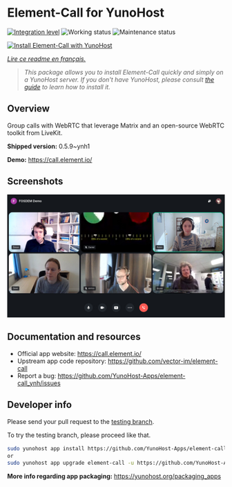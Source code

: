 <!--
N.B.: This README was automatically generated by https://github.com/YunoHost/apps/tree/master/tools/README-generator
It shall NOT be edited by hand.
-->

# Element-Call for YunoHost

[![Integration level](https://dash.yunohost.org/integration/element-call.svg)](https://dash.yunohost.org/appci/app/element-call) ![Working status](https://ci-apps.yunohost.org/ci/badges/element-call.status.svg) ![Maintenance status](https://ci-apps.yunohost.org/ci/badges/element-call.maintain.svg)

[![Install Element-Call with YunoHost](https://install-app.yunohost.org/install-with-yunohost.svg)](https://install-app.yunohost.org/?app=element-call)

*[Lire ce readme en français.](./README_fr.md)*

> *This package allows you to install Element-Call quickly and simply on a YunoHost server.
If you don't have YunoHost, please consult [the guide](https://yunohost.org/#/install) to learn how to install it.*

## Overview

Group calls with WebRTC that leverage Matrix and an open-source WebRTC toolkit from LiveKit.


**Shipped version:** 0.5.9~ynh1

**Demo:** https://call.element.io/

## Screenshots

![Screenshot of Element-Call](./doc/screenshots/screenshot.jpg)

## Documentation and resources

* Official app website: <https://call.element.io/>
* Upstream app code repository: <https://github.com/vector-im/element-call>
* Report a bug: <https://github.com/YunoHost-Apps/element-call_ynh/issues>

## Developer info

Please send your pull request to the [testing branch](https://github.com/YunoHost-Apps/element-call_ynh/tree/testing).

To try the testing branch, please proceed like that.

``` bash
sudo yunohost app install https://github.com/YunoHost-Apps/element-call_ynh/tree/testing --debug
or
sudo yunohost app upgrade element-call -u https://github.com/YunoHost-Apps/element-call_ynh/tree/testing --debug
```

**More info regarding app packaging:** <https://yunohost.org/packaging_apps>
